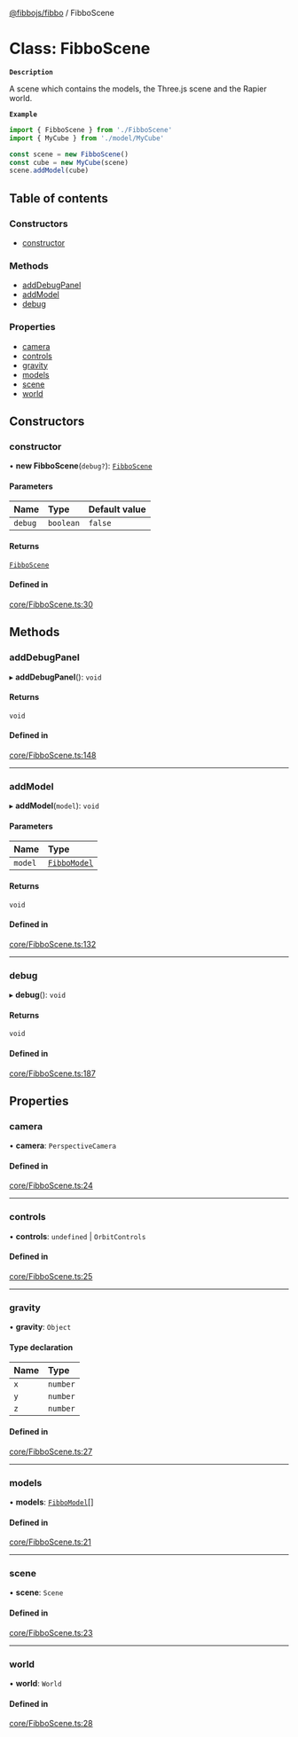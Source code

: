 [@fibbojs/fibbo](/api/index)  / FibboScene

# Class: FibboScene

**`Description`**

A scene which contains the models, the Three.js scene and the Rapier world.

**`Example`**

```ts
import { FibboScene } from './FibboScene'
import { MyCube } from './model/MyCube'

const scene = new FibboScene()
const cube = new MyCube(scene)
scene.addModel(cube)
```

## Table of contents

### Constructors

- [constructor](FibboScene.md#constructor)

### Methods

- [addDebugPanel](FibboScene.md#adddebugpanel)
- [addModel](FibboScene.md#addmodel)
- [debug](FibboScene.md#debug)

### Properties

- [camera](FibboScene.md#camera)
- [controls](FibboScene.md#controls)
- [gravity](FibboScene.md#gravity)
- [models](FibboScene.md#models)
- [scene](FibboScene.md#scene)
- [world](FibboScene.md#world)

## Constructors

### constructor

• **new FibboScene**(`debug?`): [`FibboScene`](FibboScene.md)

#### Parameters

| Name | Type | Default value |
| :------ | :------ | :------ |
| `debug` | `boolean` | `false` |

#### Returns

[`FibboScene`](FibboScene.md)

#### Defined in

[core/FibboScene.ts:30](https://github.com/fibbojs/fibbo/blob/b9b900181d67ac688b761b1972f316cdd1f56ef2/src/core/FibboScene.ts#L30)

## Methods

### addDebugPanel

▸ **addDebugPanel**(): `void`

#### Returns

`void`

#### Defined in

[core/FibboScene.ts:148](https://github.com/fibbojs/fibbo/blob/b9b900181d67ac688b761b1972f316cdd1f56ef2/src/core/FibboScene.ts#L148)

___

### addModel

▸ **addModel**(`model`): `void`

#### Parameters

| Name | Type |
| :------ | :------ |
| `model` | [`FibboModel`](FibboModel.md) |

#### Returns

`void`

#### Defined in

[core/FibboScene.ts:132](https://github.com/fibbojs/fibbo/blob/b9b900181d67ac688b761b1972f316cdd1f56ef2/src/core/FibboScene.ts#L132)

___

### debug

▸ **debug**(): `void`

#### Returns

`void`

#### Defined in

[core/FibboScene.ts:187](https://github.com/fibbojs/fibbo/blob/b9b900181d67ac688b761b1972f316cdd1f56ef2/src/core/FibboScene.ts#L187)

## Properties

### camera

• **camera**: `PerspectiveCamera`

#### Defined in

[core/FibboScene.ts:24](https://github.com/fibbojs/fibbo/blob/b9b900181d67ac688b761b1972f316cdd1f56ef2/src/core/FibboScene.ts#L24)

___

### controls

• **controls**: `undefined` \| `OrbitControls`

#### Defined in

[core/FibboScene.ts:25](https://github.com/fibbojs/fibbo/blob/b9b900181d67ac688b761b1972f316cdd1f56ef2/src/core/FibboScene.ts#L25)

___

### gravity

• **gravity**: `Object`

#### Type declaration

| Name | Type |
| :------ | :------ |
| `x` | `number` |
| `y` | `number` |
| `z` | `number` |

#### Defined in

[core/FibboScene.ts:27](https://github.com/fibbojs/fibbo/blob/b9b900181d67ac688b761b1972f316cdd1f56ef2/src/core/FibboScene.ts#L27)

___

### models

• **models**: [`FibboModel`](FibboModel.md)[]

#### Defined in

[core/FibboScene.ts:21](https://github.com/fibbojs/fibbo/blob/b9b900181d67ac688b761b1972f316cdd1f56ef2/src/core/FibboScene.ts#L21)

___

### scene

• **scene**: `Scene`

#### Defined in

[core/FibboScene.ts:23](https://github.com/fibbojs/fibbo/blob/b9b900181d67ac688b761b1972f316cdd1f56ef2/src/core/FibboScene.ts#L23)

___

### world

• **world**: `World`

#### Defined in

[core/FibboScene.ts:28](https://github.com/fibbojs/fibbo/blob/b9b900181d67ac688b761b1972f316cdd1f56ef2/src/core/FibboScene.ts#L28)
